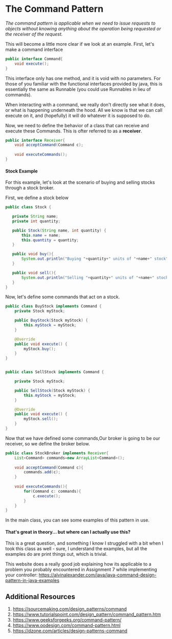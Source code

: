 # The Command Pattern
_The command pattern is applicable when we need to issue requests to objects without knowing anything about the operation being requested or the receiver of the request._

This will become a little more clear if we look at an example. First, let's make a command interface

```java
public interface Command{
    void execute();
}
```
This interface only has one method, and it is void with no parameters. For those of you familiar with the functional interfaces provided by java, this is essentially the same as Runnable (you could use Runnables in lieu of commands). 

When interacting with a command, we really don't directly see what it does, or what is happening underneath the hood. All we know is that we can call execute on it, and (hopefully) it will do whatever it is supposed to do.

Now, we need to define the behavior of a class that can receive and execute these Commands. This is ofter referred to as a **receiver**.

```java
public interface Receiver{
    void acceptCommand(Command c);
    
    void executeCommands();
}
```

#### Stock Example

For this example, let's look at the scenario of buying and selling stocks through a stock broker.
 
 First, we define a stock below
 ```java
public class Stock {

    private String name;
    private int quantity;

    public Stock(String name, int quantity) {
        this.name = name;
        this.quantity = quantity;
    }

    public void buy(){
        System.out.println("Buying "+quantity+" units of "+name+" stock");
    }

    public void sell(){
        System.out.println("Selling "+quantity+" units of "+name+" stock");
    }
}
```

Now, let's define some commands that act on a stock.
```java
public class BuyStock implements Command {
    private Stock myStock;

    public BuyStock(Stock myStock) {
        this.myStock = myStock;
    }

    @Override
    public void execute() {
        myStock.buy();
    }
}


public class SellStock implements Command {

    private Stock myStock;

    public SellStock(Stock myStock) {
        this.myStock = myStock;
    }

    @Override
    public void execute() {
        myStock.sell();
    }
}
```
 
 Now that we have defined some commands,Our broker is going to be our receiver, so we define the broker below.

```java
public class StockBroker implements Receiver{
    List<Command> commands=new ArrayList<Command>();
    
    void acceptCommand(Command c){
        commands.add(c);
    }
    
    void executeCommands(){
        for(Command c: commands){
            c.execute();
        }    
    }
}
```

In the main class, you can see some examples of this pattern in use.


#### That's great in theory... but where can I actually use this?
This is a great question, and something I know I struggled with a bit when I took this class as well - sure, I understand the examples, but all the examples do are print things out, which is trivial.

This website does a really good job explaining how its applicable to a problem you probably encountered in Assignment 7 while implementing your controller: https://alvinalexander.com/java/java-command-design-pattern-in-java-examples

## Additional Resources
1. https://sourcemaking.com/design_patterns/command
2. https://www.tutorialspoint.com/design_pattern/command_pattern.htm
3. https://www.geeksforgeeks.org/command-pattern/
4. https://www.oodesign.com/command-pattern.html
5. https://dzone.com/articles/design-patterns-command